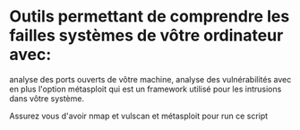 # Outils permettant de comprendre les failles systèmes de vôtre ordinateur avec:
analyse des ports ouverts de vôtre machine,
analyse des vulnérabilités avec en plus l'option métasploit qui est un framework utilisé pour les intrusions dans vôtre système.

Assurez vous d'avoir nmap et vulscan et métasploit pour run ce script
